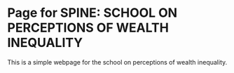 # Page for SPINE: SCHOOL ON PERCEPTIONS OF WEALTH INEQUALITY

This is a simple webpage for the school on perceptions of wealth inequality.
